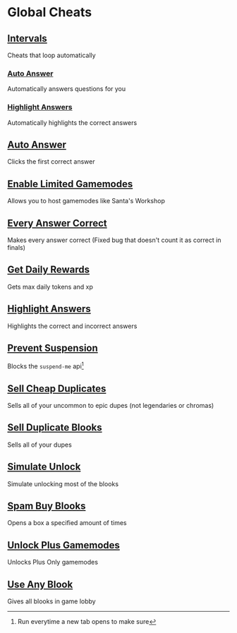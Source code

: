 # Global Cheats

## [Intervals](intervals/)
Cheats that loop automatically

### [Auto Answer](intervals/autoAnswer.js)
Automatically answers questions for you

### [Highlight Answers](intervals/highlightAnswers.js)
Automatically highlights the correct answers


## [Auto Answer](autoAnswer.js)
Clicks the first correct answer
## [Enable Limited Gamemodes](enableLimitedGamemodes.js)
Allows you to host gamemodes like Santa's Workshop
## [Every Answer Correct](everyAnswerCorrect.js)
Makes every answer correct (Fixed bug that doesn't count it as correct in finals)
## [Get Daily Rewards](getDailyRewards.js)
Gets max daily tokens and xp
## [Highlight Answers](highlightAnswers.js)
Highlights the correct and incorrect answers
## [Prevent Suspension](preventSuspension.js)
Blocks the `suspend-me` api[^1]
## [Sell Cheap Duplicates](sellCheapDuplicates.js)
Sells all of your uncommon to epic dupes (not legendaries or chromas)
## [Sell Duplicate Blooks](sellDuplicateBlooks.js)
Sells all of your dupes
## [Simulate Unlock](simulateUnlock.js)
Simulate unlocking most of the blooks
## [Spam Buy Blooks](spamBuyBlooks.js)
Opens a box a specified amount of times
## [Unlock Plus Gamemodes](unlockPlusGamemodes.js)
Unlocks Plus Only gamemodes
## [Use Any Blook](useAnyBlook.js)
Gives all blooks in game lobby
[^1]: Run everytime a new tab opens to make sure